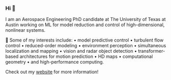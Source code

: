 ### Hi 👋


I am an Aerospace Engineering PhD candidate at The University of Texas at Austin working on ML for model reduction and control of high-dimensional, nonlinear systems. 

🔭 Some of my interests include: • model predictive control • turbulent flow control • reduced-order modeling • environment perception • simultaneous localization and mapping • vision and radar object detection • transformer-based architectures for motion prediction • HD maps • computational geometry • and high-performance computing.

Check out my [website](https://alextsolovikos.github.io) for more information!
